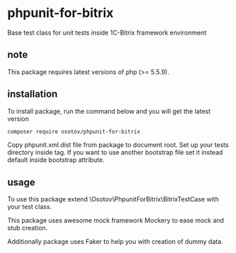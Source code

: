 # phpunit-for-bitrix

Base test class for unit tests inside 1C-Bitrix framework environment

## note

This package requires latest versions of php (>= 5.5.9).

## installation

To install package, run the command below and you will get the latest
version

```sh
composer require osotov/phpunit-for-bitrix
```

Copy phpunit.xml.dist file from package to document root.
Set up your tests directory inside <directory> tag.
If you want to use another bootstrap file set it instead default inside bootstrap attribute.

## usage

To use this package extend \Osotov\PhpunitForBitrix\BitrixTestCase with your test class.
 
This package uses awesome mock framework Mockery to ease mock and stub creation.

Additionally package uses Faker to help you with creation of dummy data.